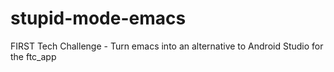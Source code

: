 # stupid-mode-emacs
FIRST Tech Challenge - Turn emacs into an alternative to Android Studio for the ftc_app
